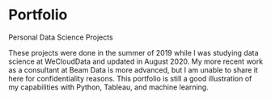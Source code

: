 # Portfolio
Personal Data Science Projects

These projects were done in the summer of 2019 while I was studying data science at WeCloudData and updated in August 2020. My more recent work as a consultant at Beam Data is more advanced, but I am unable to share it here for confidentiality reasons. This portfolio is still a good illustration of my capabilities with Python, Tableau, and machine learning. 
